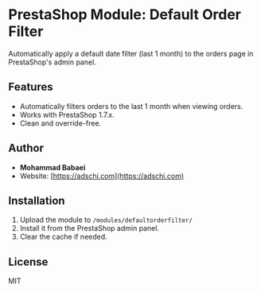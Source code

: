 # PrestaShop Module: Default Order Filter

Automatically apply a default date filter (last 1 month) to the orders page in PrestaShop's admin panel.

## Features
- Automatically filters orders to the last 1 month when viewing orders.
- Works with PrestaShop 1.7.x.
- Clean and override-free.

## Author
- **Mohammad Babaei**
- Website: [https://adschi.com](https://adschi.com)

## Installation
1. Upload the module to `/modules/defaultorderfilter/`
2. Install it from the PrestaShop admin panel.
3. Clear the cache if needed.

## License
MIT
